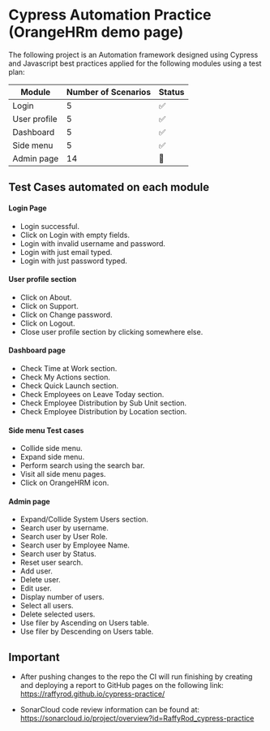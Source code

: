 # Cypress Automation Practice (OrangeHRm demo page)

The following project is an Automation framework designed using Cypress and Javascript best practices applied for the following modules using a test plan:

| Module           |Number of Scenarios  | Status                                                                |
| ----------------- |------------ |------------------------------------------------------------------ |
| Login |5 | :white_check_mark: |
| User profile |5 | :white_check_mark: |
| Dashboard |5 | :white_check_mark: |
| Side menu |5 | :white_check_mark: |
| Admin page |14 | :black_square_button: |

## Test Cases automated on each module
#### Login Page

- Login successful.
- Click on Login with empty fields.
- Login with invalid username and password.
- Login with just email typed.
- Login with just password typed.

#### User profile section

- Click on About.
- Click on Support.
- Click on Change password.
- Click on Logout.
- Close user profile section by clicking somewhere else.

#### Dashboard page

- Check Time at Work section.
- Check My Actions section.
- Check Quick Launch section.
- Check Employees on Leave Today section.
- Check Employee Distribution by Sub Unit section.
- Check Employee Distribution by Location section.

#### Side menu Test cases

- Collide side menu.
- Expand side menu.
- Perform search using the search bar.
- Visit all side menu pages.
- Click on OrangeHRM icon.

#### Admin page

- Expand/Collide System Users section.
- Search user by username.
- Search user by User Role.
- Search user by Employee Name.
- Search user by Status.
- Reset user search.
- Add user.
- Delete user.
- Edit user.
- Display number of users.
- Select all users.
- Delete selected users.
- Use filer by Ascending on Users table.
- Use filer by Descending on Users table.

## Important

- After pushing changes to the repo the CI will run finishing by creating and deploying a report to GitHub pages on the following link: https://raffyrod.github.io/cypress-practice/

- SonarCloud code review information can be found at: https://sonarcloud.io/project/overview?id=RaffyRod_cypress-practice